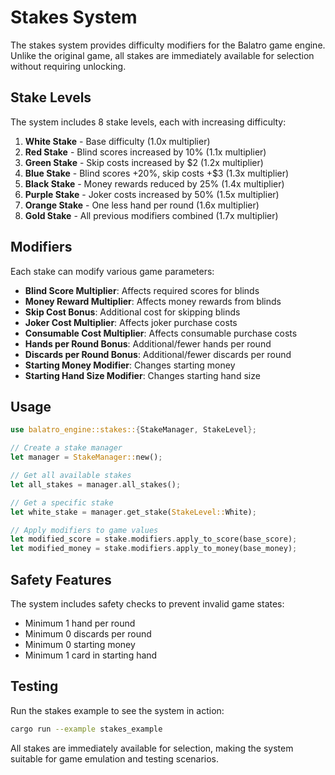 # Stakes System

The stakes system provides difficulty modifiers for the Balatro game engine. Unlike the original game, all stakes are immediately available for selection without requiring unlocking.

## Stake Levels

The system includes 8 stake levels, each with increasing difficulty:

1. **White Stake** - Base difficulty (1.0x multiplier)
2. **Red Stake** - Blind scores increased by 10% (1.1x multiplier)
3. **Green Stake** - Skip costs increased by $2 (1.2x multiplier)
4. **Blue Stake** - Blind scores +20%, skip costs +$3 (1.3x multiplier)
5. **Black Stake** - Money rewards reduced by 25% (1.4x multiplier)
6. **Purple Stake** - Joker costs increased by 50% (1.5x multiplier)
7. **Orange Stake** - One less hand per round (1.6x multiplier)
8. **Gold Stake** - All previous modifiers combined (1.7x multiplier)

## Modifiers

Each stake can modify various game parameters:

- **Blind Score Multiplier**: Affects required scores for blinds
- **Money Reward Multiplier**: Affects money rewards from blinds
- **Skip Cost Bonus**: Additional cost for skipping blinds
- **Joker Cost Multiplier**: Affects joker purchase costs
- **Consumable Cost Multiplier**: Affects consumable purchase costs
- **Hands per Round Bonus**: Additional/fewer hands per round
- **Discards per Round Bonus**: Additional/fewer discards per round
- **Starting Money Modifier**: Changes starting money
- **Starting Hand Size Modifier**: Changes starting hand size

## Usage

```rust
use balatro_engine::stakes::{StakeManager, StakeLevel};

// Create a stake manager
let manager = StakeManager::new();

// Get all available stakes
let all_stakes = manager.all_stakes();

// Get a specific stake
let white_stake = manager.get_stake(StakeLevel::White);

// Apply modifiers to game values
let modified_score = stake.modifiers.apply_to_score(base_score);
let modified_money = stake.modifiers.apply_to_money(base_money);
```

## Safety Features

The system includes safety checks to prevent invalid game states:

- Minimum 1 hand per round
- Minimum 0 discards per round
- Minimum 0 starting money
- Minimum 1 card in starting hand

## Testing

Run the stakes example to see the system in action:

```bash
cargo run --example stakes_example
```

All stakes are immediately available for selection, making the system suitable for game emulation and testing scenarios.
